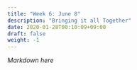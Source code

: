 ```yaml
---
title: "Week 6: June 8"
description: "Bringing it all Together"
date: 2020-01-28T00:10:09+09:00
draft: false
weight: -1
---
```


*Markdown here*
